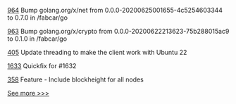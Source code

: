 
[964](https://github.com/hyperledger/fabric-samples/pull/964) Bump golang.org/x/net from 0.0.0-20200625001655-4c5254603344 to 0.7.0 in /fabcar/go

[963](https://github.com/hyperledger/fabric-samples/pull/963) Bump golang.org/x/crypto from 0.0.0-20200622213623-75b288015ac9 to 0.1.0 in /fabcar/go

[405](https://github.com/hyperledger-labs/private-data-objects/pull/405) Update threading to make the client work with Ubuntu 22

[1633](https://github.com/hyperledger/indy-plenum/pull/1633) Quickfix for #1632

[358](https://github.com/hyperledger-labs/blockchain-explorer/pull/358) Feature - Include blockheight for all nodes


[See more >>>](https://start-here.hyperledger.org/pull-requests)
